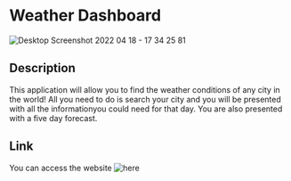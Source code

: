 # Weather Dashboard

![Desktop Screenshot 2022 04 18 - 17 34 25 81](https://user-images.githubusercontent.com/97649732/163900159-da5a1ef6-4ab0-4bd8-84c3-5b830b8b4bf9.png)

## Description

This application will allow you to find the weather conditions of any city in the world! All you need to do is search your city and you will be presented with all the informationyou could need for that day. You are also presented with a five day forecast.

## Link

You can access the website ![here](https://cole22simpson.github.io/weather-dashboard/)
